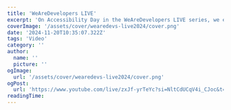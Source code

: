 ```yaml
---
title: 'WeAreDevelopers LIVE'
excerpt: 'On Accessibility Day in the WeAreDevelopers LIVE series, we explore cutting-edge technologies for advancing inclusion.'
coverImage: '/assets/cover/wearedevs-live2024/cover.png'
date: '2024-11-20T10:35:07.322Z'
tags: 'Video'
category: ''
author:
  name: ''
  picture: ''
ogImage:
  url: '/assets/cover/wearedevs-live2024/cover.png'
ogPost:
  url: 'https://www.youtube.com/live/zxJf-yrTeYc?si=NltCdUCqV4i_CJoc&t=567'
readingTime:
---
```

